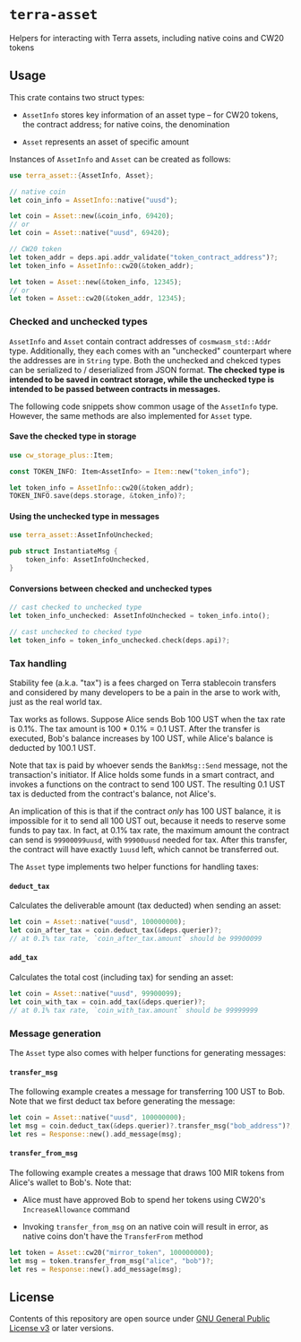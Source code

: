 # `terra-asset`

Helpers for interacting with Terra assets, including native coins and CW20 tokens

## Usage

This crate contains two struct types:

- `AssetInfo` stores key information of an asset type – for CW20 tokens, the contract address; for native coins, the denomination

- `Asset` represents an asset of specific amount

Instances of `AssetInfo` and `Asset` can be created as follows:

```rust
use terra_asset::{AssetInfo, Asset};

// native coin
let coin_info = AssetInfo::native("uusd");

let coin = Asset::new(&coin_info, 69420);
// or
let coin = Asset::native("uusd", 69420);

// CW20 token
let token_addr = deps.api.addr_validate("token_contract_address")?;
let token_info = AssetInfo::cw20(&token_addr);

let token = Asset::new(&token_info, 12345);
// or
let token = Asset::cw20(&token_addr, 12345);
```

### Checked and unchecked types

`AssetInfo` and `Asset` contain contract addresses of `cosmwasm_std::Addr` type. Additionally, they each comes with an "unchecked" counterpart where the addresses are in `String` type. Both the unchecked and chekced types can be serialized to / deserialized from JSON format. **The checked type is intended to be saved in contract storage, while the unchecked type is intended to be passed between contracts in messages.**

The following code snippets show common usage of the `AssetInfo` type. However, the same methods are also implemented for `Asset` type.

#### Save the checked type in storage

```rust
use cw_storage_plus::Item;

const TOKEN_INFO: Item<AssetInfo> = Item::new("token_info");

let token_info = AssetInfo::cw20(&token_addr);
TOKEN_INFO.save(deps.storage, &token_info)?;
```

#### Using the unchecked type in messages

```rust
use terra_asset::AssetInfoUnchecked;

pub struct InstantiateMsg {
    token_info: AssetInfoUnchecked,
}
```

#### Conversions between checked and unchecked types

```rust
// cast checked to unchecked type
let token_info_unchecked: AssetInfoUnchecked = token_info.into();

// cast unchecked to checked type
let token_info = token_info_unchecked.check(deps.api)?;
```

### Tax handling

Stability fee (a.k.a. "tax") is a fees charged on Terra stablecoin transfers and considered by many developers to be a pain in the arse to work with, just as the real world tax.

Tax works as follows. Suppose Alice sends Bob 100 UST when the tax rate is 0.1%. The tax amount is 100 \* 0.1% = 0.1 UST. After the transfer is executed, Bob's balance increases by 100 UST, while Alice's balance is deducted by 100.1 UST.

Note that tax is paid by whoever sends the `BankMsg::Send` message, not the transaction's initiator. If Alice holds some funds in a smart contract, and invokes a functions on the contract to send 100 UST. The resulting 0.1 UST tax is deducted from the contract's balance, not Alice's.

An implication of this is that if the contract _only_ has 100 UST balance, it is impossible for it to send all 100 UST out, because it needs to reserve some funds to pay tax. In fact, at 0.1% tax rate, the maximum amount the contract can send is `99900099uusd`, with `99900uusd` needed for tax. After this transfer, the contract will have exactly `1uusd` left, which cannot be transferred out.

The `Asset` type implements two helper functions for handling taxes:

#### `deduct_tax`

Calculates the deliverable amount (tax deducted) when sending an asset:

```rust
let coin = Asset::native("uusd", 100000000);
let coin_after_tax = coin.deduct_tax(&deps.querier)?;
// at 0.1% tax rate, `coin_after_tax.amount` should be 99900099
```

#### `add_tax`

Calculates the total cost (including tax) for sending an asset:

```rust
let coin = Asset::native("uusd", 99900099);
let coin_with_tax = coin.add_tax(&deps.querier)?;
// at 0.1% tax rate, `coin_with_tax.amount` should be 99999999
```

### Message generation

The `Asset` type also comes with helper functions for generating messages:

#### `transfer_msg`

The following example creates a message for transferring 100 UST to Bob. Note that we first deduct tax before generating the message:

```rust
let coin = Asset::native("uusd", 100000000);
let msg = coin.deduct_tax(&deps.querier)?.transfer_msg("bob_address")?;
let res = Response::new().add_message(msg);
```

#### `transfer_from_msg`

The following example creates a message that draws 100 MIR tokens from Alice's wallet to Bob's. Note that:

- Alice must have approved Bob to spend her tokens using CW20's `IncreaseAllowance` command

- Invoking `transfer_from_msg` on an native coin will result in error, as native coins don't have the `TransferFrom` method

```rust
let token = Asset::cw20("mirror_token", 100000000);
let msg = token.transfer_from_msg("alice", "bob")?;
let res = Response::new().add_message(msg);
```

## License

Contents of this repository are open source under [GNU General Public License v3](https://www.gnu.org/licenses/gpl-3.0.en.html) or later versions.
